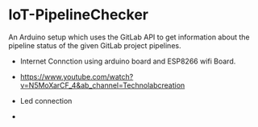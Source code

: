 # IoT-PipelineChecker
An Arduino setup which uses the GitLab API to get information about the pipeline status of the given GitLab project pipelines. 
 

* Internet Connction using arduino board and ESP8266 wifi Board.
- https://www.youtube.com/watch?v=N5MoXarCF_4&ab_channel=Technolabcreation 

* Led connection
-